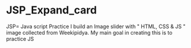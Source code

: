 # JSP_Expand_card
JSP= Java script Practice I build an Image slider with " HTML, CSS &amp; JS " image collected from Weekipidya.  My main goal in creating this is to practice JS 
